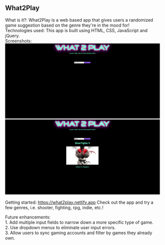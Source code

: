 What2Play
---------

What is it?: What2Play is a web based app that gives users a randomized game suggestion based on the genre they're in the mood for!<br>
Technologies used: This app is built using HTML, CSS, JavaScript and jQuery.<br>
Screenshots: 
<img src="./What2Play.png">
<img src="./What2Play2.png">


Getting started: https://what2play.netlify.app
Check out the app and try a few genres, i.e. shooter, fighting, rpg, indie, etc.!

Future enhancements: <br>
                     1. Add multiple input fields to narrow down a more specific type of game. <br>
                     2. Use dropdown menus to eliminate user input errors.<br>
                     3. Allow users to sync gaming accounts and filter by games they already own.